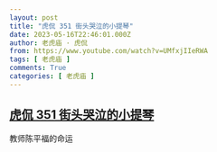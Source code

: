 ```yaml
---
layout: post
title: "虎侃 351 街头哭泣的小提琴"
date: 2023-05-16T22:46:01.000Z
author: 老虎庙 · 虎侃
from: https://www.youtube.com/watch?v=UMfxjIIeRWA
tags: [ 老虎庙 ]
comments: True
categories: [ 老虎庙 ]
---
```

<!--1684277161000-->
[虎侃 351 街头哭泣的小提琴](https://www.youtube.com/watch?v=UMfxjIIeRWA)
------

<div>
教师陈平福的命运
</div>
